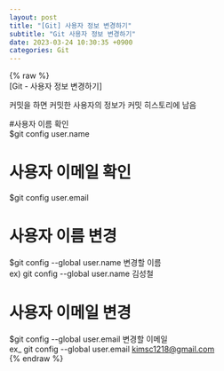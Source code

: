 ```yaml
---  
layout: post  
title: "[Git] 사용자 정보 변경하기"  
subtitle: "Git 사용자 정보 변경하기"  
date: 2023-03-24 10:30:35 +0900  
categories: Git  
---  
```

{% raw %}  
[Git - 사용자 정보 변경하기]  
  
커밋을 하면 커밋한 사용자의 정보가 커밋 히스토리에 남음  
  
#사용자 이름 확인  
  $git config user.name  
  
# 사용자 이메일 확인  
  $git config user.email  
  
# 사용자 이름 변경  
  $git config --global user.name 변경할 이름  
  ex) git config --global user.name 김성철  
  
# 사용자 이메일 변경  
  $git config --global user.email 변경할 이메일  
  ex_ git config --global user.email kimsc1218@gmail.com  
{% endraw %}